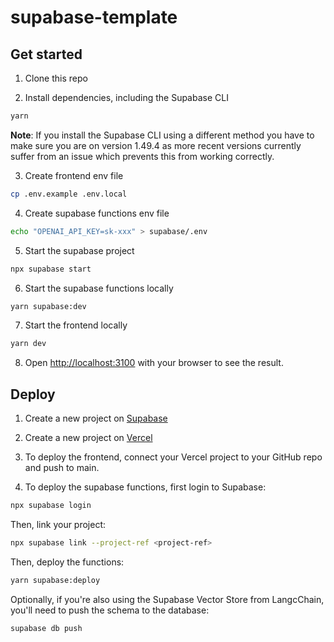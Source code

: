 # supabase-template

## Get started

1. Clone this repo

2. Install dependencies, including the Supabase CLI

```bash
yarn
```

**Note**: If you install the Supabase CLI using a different method you have to make sure you are on version 1.49.4 as more recent versions currently suffer from an issue which prevents this from working correctly.

3. Create frontend env file

```bash
cp .env.example .env.local
```

4. Create supabase functions env file

```bash
echo "OPENAI_API_KEY=sk-xxx" > supabase/.env
```

5. Start the supabase project

```bash
npx supabase start
```

6. Start the supabase functions locally

```bash
yarn supabase:dev
```

7. Start the frontend locally

```bash
yarn dev
```

8. Open [http://localhost:3100](http://localhost:3100) with your browser to see the result.

## Deploy

1. Create a new project on [Supabase](https://supabase.io)

2. Create a new project on [Vercel](https://vercel.com)

3. To deploy the frontend, connect your Vercel project to your GitHub repo and push to main.

4. To deploy the supabase functions, first login to Supabase:

```bash
npx supabase login
```

Then, link your project:

```bash
npx supabase link --project-ref <project-ref>
```

Then, deploy the functions:

```bash
yarn supabase:deploy
```

Optionally, if you're also using the Supabase Vector Store from LangcChain, you'll need to push the schema to the database:

```bash
supabase db push
```
